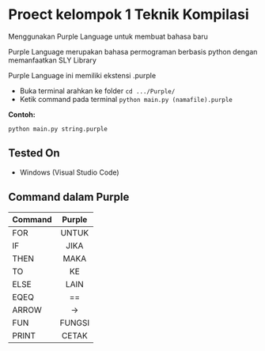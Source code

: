 # Proect kelompok 1 Teknik Kompilasi

Menggunakan Purple Language untuk membuat bahasa baru

Purple Language merupakan bahasa permograman berbasis python dengan memanfaatkan SLY Library

Purple Language ini memiliki ekstensi .purple

- Buka terminal arahkan ke folder `cd .../Purple/`
- Ketik command pada terminal `python main.py (namafile).purple`

**Contoh:**

```
python main.py string.purple
```

## Tested On

- Windows (Visual Studio Code)

## Command dalam Purple

| Command | Purple |
| ------- | :----: |
| FOR     | UNTUK  |
| IF      |  JIKA  |
| THEN    |  MAKA  |
| TO      |   KE   |
| ELSE    |  LAIN  |
| EQEQ    |   ==   |
| ARROW   |   ->   |
| FUN     | FUNGSI |
| PRINT   | CETAK  |
